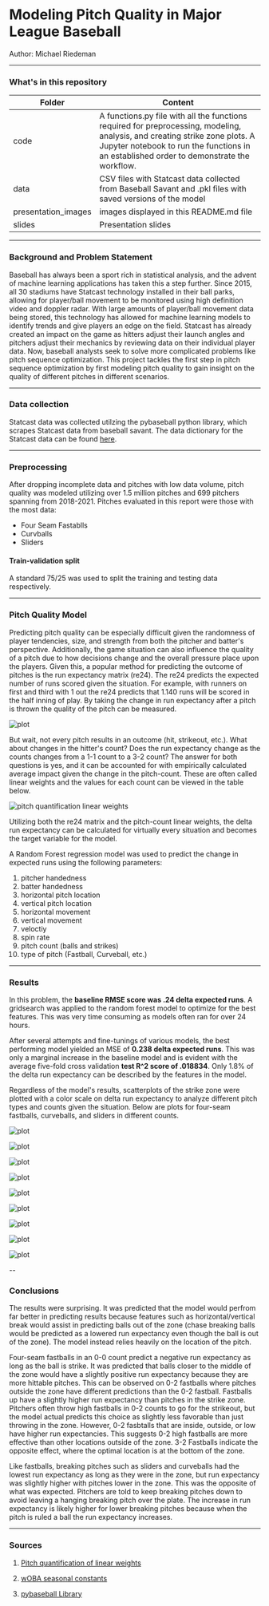 # Modeling Pitch Quality in Major League Baseball

Author: Michael Riedeman

---

### What's in this repository

|Folder|Content|
|---|---|
|code| A functions.py file with all the functions required for preprocessing, modeling, analysis, and creating strike zone plots. A Jupyter notebook to run the functions in an established order to demonstrate the workflow.
|data|CSV files with Statcast data collected from Baseball Savant and .pkl files with saved versions of the model|
|presentation_images|images displayed in this README.md file|
|slides|Presentation slides|

---

### Background and Problem Statement

Baseball has always been a sport rich in statistical analysis, and the advent of machine learning applications has taken this a step further. Since 2015, all 30 stadiums have Statcast technology installed in their ball parks, allowing for player/ball movement to be monitored using high definition video and doppler radar. With large amounts of player/ball movement data being stored, this technology has allowed for machine learning models to identify trends and give players an edge on the field. Statcast has already created an impact on the game as hitters adjust their launch angles and pitchers adjust their mechanics by reviewing data on their individual player data. Now, baseball analysts seek to solve more complicated problems like pitch sequence optimization. This project tackles the first step in pitch sequence optimization by first modeling pitch quality to gain insight on the quality of different pitches in different scenarios. 


---

### Data collection

Statcast data was collected utilzing the pybaseball python library, which scrapes Statcast data from baseball savant. The data dictionary for the Statcast data can be found [here](https://baseballsavant.mlb.com/csv-docs). 


---

### Preprocessing
After dropping incomplete data and pitches with low data volume, pitch quality was modeled utilizing over 1.5 million pitches and 699 pitchers spanning from 2018-2021. Pitches evaluated in this report were those with the most data:

- Four Seam Fastablls
- Curvballs
- Sliders


#### Train-validation split

A standard 75/25 was used to split the training and testing data respectively. 

---

### Pitch Quality Model

Predicting pitch quality can be especially difficult given the randomness of player tendencies, size, and strength from both the pitcher and batter's perspective. Additionally, the game situation can also influence the quality of a pitch due to how decisions change and the overall pressure place upon the players. Given this, a popular method for predicting the outcome of pitches is the run expectancy matrix (re24). The re24 predicts the expected number of runs scored given the situation. For example, with runners on first and third with 1 out the re24 predicts that 1.140 runs will be scored in the half inning of play. By taking the change in run expectancy after a pitch is thrown the quality of the pitch can be measured. 


![plot](./presentation_images/re24_matrix.png)

But wait, not every pitch results in an outcome (hit, strikeout, etc.). What about changes in the hitter's count? Does the run expectancy change as the counts changes from a 1-1 count to a 3-2 count? The answer for both questions is yes, and it can be accounted for with empirically calculated average impact given the change in the pitch-count. These are often called linear weights and the values for each count can be viewed in the table below.



![pitch quantification linear weights](./presentation_images/pitch_linear_weights.png)


Utilizing both the re24 matrix and the pitch-count linear weights, the delta run expectancy can be calculated for virtually every situation and becomes the target variable for the model.

A Random Forest regression model was used to predict the change in expected runs using the following parameters:

1. pitcher handedness
2. batter handedness
3. horizontal pitch location
4. vertical pitch location
5. horizontal movement
6. vertical movement
7. veloctiy
8. spin rate
9. pitch count (balls and strikes)
10. type of pitch (Fastball, Curveball, etc.)


---

### Results

In this problem, the **baseline RMSE score was .24 delta expected runs**. A gridsearch was applied to the random forest model to optimize for the best features. This was very time consuming as models often ran for over 24 hours.

After several attempts and fine-tunings of various models, the best performing model yielded an MSE of **0.238 delta expected runs**. This was only a marginal increase in the baseline model and is evident with the average five-fold cross validation **test R^2 score of .018834**. Only 1.8% of the delta run expectancy can be described by the features in the model.

Regardless of the model's results, scatterplots of the strike zone were plotted with a color scale on delta run expectancy to analyze different pitch types and counts given the situation. Below are plots for four-seam fastballs, curveballs, and sliders in different counts. 


![plot](./presentation_images/0balls0strikesFF.png)


![plot](./presentation_images/0balls2strikesFF.png)


![plot](./presentation_images/3balls2strikesFF.png)


![plot](./presentation_images/0balls0strikesCU.png)


![plot](./presentation_images/0balls2strikesCU.png)


![plot](./presentation_images/3balls2strikesCU.png)


![plot](./presentation_images/0balls0strikesSL.png)


![plot](./presentation_images/0balls2strikesSL.png)


![plot](./presentation_images/3balls2strikesSL.png)



--


### Conclusions


The results were surprising. It was predicted that the model would perfrom far better in predicting results because features such as horizontal/vertical break would assist in predicting balls out of the zone (chase breaking balls would be predicted as a lowered run expectancy even though the ball is out of the zone). The model instead relies heavily on the location of the pitch. 

Four-seam fastballs in an 0-0 count predict a negative run expectancy as long as the ball is strike. It was predicted that balls closer to the middle of the zone would have a slightly positive run expectancy because they are more hittable pitches. This can be observed on 0-2 fastballs where pitches outside the zone have different predictions than the 0-2 fastball. Fastballs up have a slightly higher run expectancy than pitches in the strike zone. Pitchers often throw high fastballs in 0-2 counts to go for the strikeout, but the model actual predicts this choice as slightly less favorable than just throwing in the zone. However, 0-2 fasbtalls that are inside, outside, or low have higher run expectancies. This suggests 0-2 high fastballs are more effective than other locations outside of the zone. 3-2 Fastballs indicate the opposite effect, where the optimal location is at the bottom of the zone.

Like fastballs, breaking pitches such as sliders and curveballs had the lowest run expectancy as long as they were in the zone, but run expectancy was slightly higher with pitches lower in the zone. This was the opposite of what was expected. Pitchers are told to keep breaking pitches down to avoid leaving a hanging breaking pitch over the plate. The increase in run expectancy is likely higher for lower breaking pitches because when the pitch is ruled a ball the run expectancy increases. 


 
---

### Sources

1. [Pitch quantification of linear weights](https://en.wikipedia.org/wiki/Pitch_quantification)

2. [wOBA seasonal constants](https://library.fangraphs.com/the-beginners-guide-to-deriving-woba/)

3. [pybaseball Library](https://github.com/jldbc/pybaseball/)



